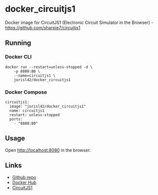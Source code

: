 # docker_circuitjs1
Docker image for CircuitJS1 (Electronic Circuit Simulator in the Browser) - https://github.com/sharpie7/circuitjs1

## Running
### Docker CLI

    docker run --restart=unless-stopped -d \
        -p 8080:80 \
        --name=circuitjs1 \
        jorisl42/docker_circuitjs1
### Docker Compose
    circuitjs1:
      image: "jorisl42/docker_circuitjs1"
      name: circuitjs1
      restart: unless-stopped
      ports:
        - "8080:80"

## Usage
Open [http://localhost:8080](http://localhost:8080) in the browser.

## Links
- [Github repo](https://github.com/JorisL/docker_circuitjs1)
- [Docker Hub](https://hub.docker.com/r/jorisl42/docker_circuitjs1)
- [CircuitJS1](https://github.com/sharpie7/circuitjs1)
